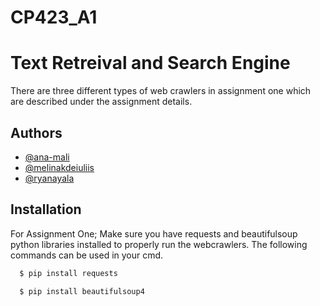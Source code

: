 # CP423_A1
# Text Retreival and Search Engine 

There are three different types of web crawlers in assignment one which are described under the assignment details.  


## Authors

- [@ana-mali](https://www.github.com/ana-mali)
- [@melinakdeiuliis](https://github.com/melinakdeiuliis)
- [@ryanayala](https://github.com/ryanayala)



## Installation

For Assignment One;
Make sure you have requests and beautifulsoup python libraries installed to properly run the webcrawlers. The following commands can be used in your cmd.

```bash
  $ pip install requests 

```
```bash
  $ pip install beautifulsoup4

```
    
